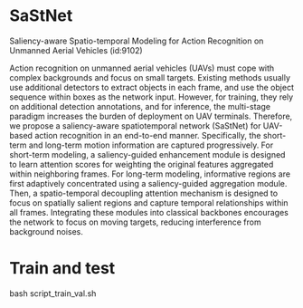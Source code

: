 # SaStNet

Saliency-aware Spatio-temporal Modeling for Action Recognition on Unmanned Aerial Vehicles (id:9102)

Action recognition on unmanned aerial vehicles (UAVs) must cope with complex backgrounds and focus on small targets. Existing methods usually use additional detectors to extract objects in each frame, and use the object sequence within boxes as the network input. However, for training, they rely on additional detection annotations, and for inference, the multi-stage paradigm increases the burden of deployment on UAV terminals. Therefore, we propose a saliency-aware spatiotemporal network (SaStNet) for UAV-based action recognition in an end-to-end manner. Specifically, the short-term and long-term motion information are captured progressively. For short-term modeling, a saliency-guided enhancement module is designed to learn attention scores for weighting the original features aggregated within neighboring frames. For long-term modeling, informative regions are first adaptively concentrated using a saliency-guided aggregation module. Then, a spatio-temporal decoupling attention mechanism is designed to focus on spatially salient regions and capture temporal relationships within all frames. Integrating these modules into classical backbones encourages the network to focus on moving targets, reducing interference from background noises.

# Train and test

bash script_train_val.sh
